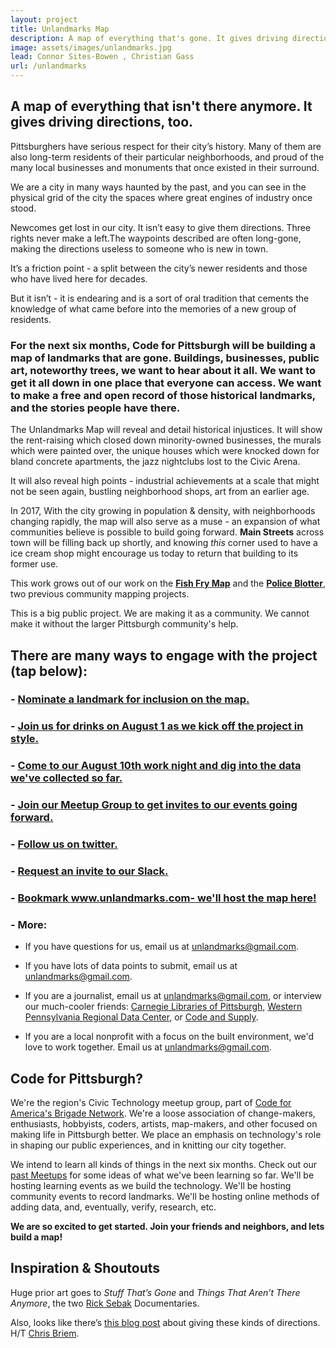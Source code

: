 ```yaml
---
layout: project
title: Unlandmarks Map
description: A map of everything that's gone. It gives driving directions, too.
image: assets/images/unlandmarks.jpg
lead: Connor Sites-Bowen , Christian Gass
url: /unlandmarks
---
```


## A map of everything that isn't there anymore. It gives driving directions, too.


Pittsburghers have serious respect for their city’s history. Many of them are also long-term residents of their particular neighborhoods, and proud of the many local businesses and monuments that once existed in their surround.

We are a city in many ways haunted by the past, and you can see in the physical grid of the city the spaces where great engines of industry once stood.

Newcomes get lost in our city. It isn’t easy to give them directions. Three rights never make a left.The waypoints described are often long-gone, making the directions useless to someone who is new in town.

It’s a friction point - a split between the city’s newer residents and those who have lived here for decades.

But it isn’t - it is endearing and is a sort of oral tradition that cements the knowledge of what came before into the memories of a new group of residents.

### **For the next six months, Code for Pittsburgh will be building a map of landmarks that are gone. Buildings, businesses, public art, noteworthy trees, we want to hear about it all. We want to get it all down in one place that everyone can access. We want to make a free and open record of those historical landmarks, and the stories people have there.**

The Unlandmarks Map will reveal and detail historical injustices. It will show the rent-raising which closed down minority-owned businesses, the murals which were painted over, the unique houses which were knocked down for bland concrete apartments, the jazz nightclubs lost to the Civic Arena.

It will also reveal high points - industrial achievements at a scale that might not be seen again, bustling neighborhood shops, art from an earlier age.

In 2017, With the city growing in population & density, with neighborhoods changing rapidly, the map will also serve as a muse - an expansion of what communities believe is possible to build going forward. **Main Streets** across town will be filling back up shortly, and knowing *this* corner used to have a ice cream shop might encourage us today to return that building to its former use.

This work grows out of our work on the **[Fish Fry Map](https://codeforpittsburgh.github.io/fishfrymap/)** and the **[Police Blotter](http://codeforpittsburgh.github.io/projects/policeblotter/)**, two previous community mapping projects.

This is a big public project. We are making it as a community. We cannot make it without the larger Pittsburgh community's help.

## There are many ways to engage with the project (tap below):
### -  **[Nominate a landmark for inclusion on the map.](https://goo.gl/forms/4Zm4Mxx2sneri0sJ2)**
### - [Join us for drinks on August 1 as we kick off the project in style.](https://www.meetup.com/codeforpgh/events/241846293/)
### - [Come to our August 10th work night and dig into the data we've collected so far.](https://www.meetup.com/codeforpgh/events/241846018/)
### -  [Join our Meetup Group to get invites to our events going forward.](https://www.meetup.com/codeforpgh/) 
### - [Follow us on twitter.](https://twitter.com/codeforpgh)
### - [Request an invite to our Slack.](https://goo.gl/forms/Hl97wNK7NtjU8WO93)
### - [Bookmark www.unlandmarks.com- we'll host the map here!](http://www.unlandmarks.com)
### - More:

- If you have questions for us, email us at <unlandmarks@gmail.com>.

- If you have lots of data points to submit, email us at <unlandmarks@gmail.com>.

- If you are a journalist, email us at <unlandmarks@gmail.com>, or interview our much-cooler friends: [Carnegie Libraries of Pittsburgh,](https://twitter.com/carnegielibrary) [Western Pennsylvania Regional Data Center](https://twitter.com/wprdc), or [Code and Supply](https://twitter.com/codeandsupply).

- If you are a local nonprofit with a focus on the built environment, we'd love to work together. Email us at <unlandmarks@gmail.com>.

## Code for Pittsburgh?

We're the region's Civic Technology meetup group, part of [Code for America's Brigade Network](http://brigade.codeforamerica.org/brigade/). We're a loose association of change-makers, enthusiasts, hobbyists, coders, artists, map-makers, and other focused on making life in Pittsburgh better. We place an emphasis on technology's role in shaping our public experiences, and in knitting our city together.

We intend to learn all kinds of things in the next six months. Check out our [past Meetups](https://www.meetup.com/codeforpgh/#past) for some ideas of what we've been learning so far. We'll be hosting learning events as we build the technology. We'll be hosting community events to record landmarks. We'll be hosting online methods of adding data, and, eventually, verify, research, etc.

**We are so excited to get started. Join your friends and neighbors, and lets build a map!**

## Inspiration & Shoutouts

Huge prior art goes to *Stuff That’s Gone* and *Things That Aren’t There Anymore*, the two [Rick Sebak](https://www.wqed.org/rick-sebak) Documentaries.

Also, looks like there’s [this blog post](https://nullspace2.blogspot.de/2012/02/yunzer-caching.html) about giving these kinds of directions. H/T [Chris Briem](https://twitter.com/chrisbriem).
